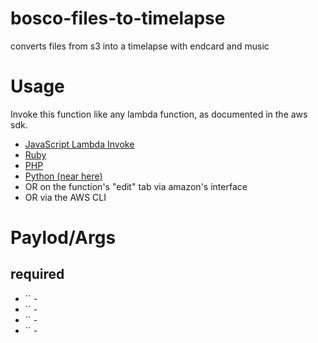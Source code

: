 # bosco-files-to-timelapse

converts files from s3 into a timelapse with endcard and music

# Usage

Invoke this function like any lambda function, as documented in the aws sdk.

- [JavaScript Lambda Invoke](http://docs.aws.amazon.com/AWSJavaScriptSDK/latest/AWS/Lambda.html#invoke-property)
- [Ruby](http://docs.aws.amazon.com/sdkforruby/api/Aws/Lambda/Client.html#invoke-instance_method)
- [PHP](http://docs.aws.amazon.com/aws-sdk-php/latest/class-Aws.Lambda.LambdaClient.html#_invokeAsync)
- [Python (near here)](http://boto.readthedocs.org/en/latest/)
- OR on the function's "edit" tab via amazon's interface
- OR via the AWS CLI

# Paylod/Args

## required

- `` - 
- `` - 
- `` - 
- `` - 

